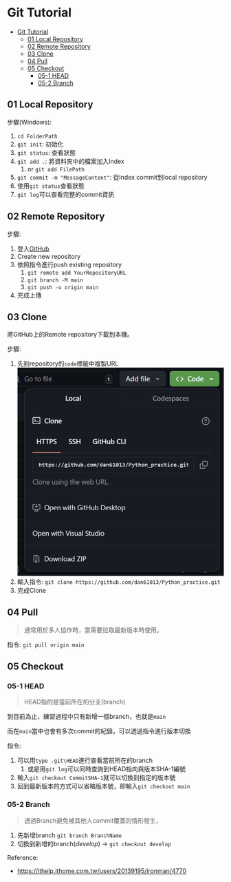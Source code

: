 # Git Tutorial

- [Git Tutorial](#git-tutorial)
  - [01 Local Repository](#01-local-repository)
  - [02 Remote Repository](#02-remote-repository)
  - [03 Clone](#03-clone)
  - [04 Pull](#04-pull)
  - [05 Checkout](#05-checkout)
    - [05-1 HEAD](#05-1-head)
    - [05-2 Branch](#05-2-branch)

## 01 Local Repository

步驟(Windows):

1. `cd FolderPath`
2. `git init`: 初始化
3. `git status`: 查看狀態
4. `git add .`: 將資料夾中的檔案加入Index
   1. or `git add FilePath`
5. `git commit -m "MessageContent"`: 從Index commit到local repository
6. 使用`git status`查看狀態
7. `git log`可以查看完整的commit資訊

## 02 Remote Repository

步驟:

1. 登入[GitHub](https://github.com/)
2. Create new repository
3. 依照指令進行push existing repository
   1. `git remote add YourRepositoryURL`
   2. `git branch -M main`
   3. `git push -u origin main`
4. 完成上傳

## 03 Clone

將GitHub上的Remote repository下載到本機。

步驟:

1. 先到repository的`code`標籤中複製URL
   ![clone](./img//p001_clone_url.png)
2. 輸入指令: `git clone https://github.com/dan61013/Python_practice.git`
3. 完成Clone

## 04 Pull

> 通常用於多人協作時，當需要拉取最新版本時使用。

指令: `git pull origin main`

## 05 Checkout

### 05-1 HEAD

> HEAD指的是當前所在的分支(branch)

到目前為止，練習過程中只有新增一個branch，也就是`main`

而在`main`當中也會有多次commit的紀錄，可以透過指令進行版本切換

指令:

1. 可以用`type .git\HEAD`進行查看當前所在的branch
   1. 或是用`git log`可以同時查詢到HEAD指向與版本SHA-1編號
2. 輸入`git checkout CommitSHA-1`就可以切換到指定的版本號
3. 回到最新版本的方式可以省略版本號，即輸入`git checkout main`

### 05-2 Branch

> 透過Branch避免被其他人commit覆蓋的情形發生，

1. 先新增branch `git branch BranchName`
2. 切換到新增的branch(*develop*) -> `git checkout develop`

Reference:

- https://ithelp.ithome.com.tw/users/20139195/ironman/4770
